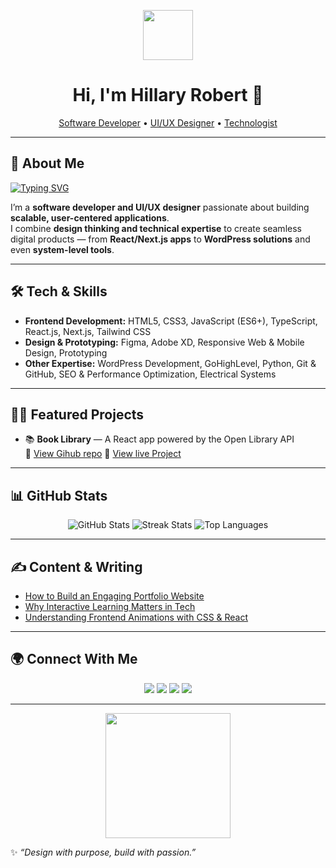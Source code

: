 <p align="center">
  <img src="https://media.giphy.com/media/WUlplcMpOCEmTGBtBW/giphy.gif" width="80">
</p>

<h1 align="center">Hi, I'm Hillary Robert 👋</h1>

<p align="center">
  <a href="https://github.com/Hillary-Robert">Software Developer</a> • 
  <a href="https://www.linkedin.com/in/hillaryrobert30/">UI/UX Designer</a> • 
  <a href="https://hillaryrobert.netlify.app/">Technologist</a>
</p>

---

## 📝 About Me
[![Typing SVG](https://readme-typing-svg.herokuapp.com?font=Titillium+Web&size=22&color=2CB770&lines=Software+Developer;UI%2FUX+Designer;Frontend+Developer;React+%26+Next.js+Enthusiast;WordPress+Developer;GoHighLevel+Specialist;TypeScript+%26+JavaScript;TailwindCSS+Stylist;Electrical+Technician)](https://git.io/typing-svg)


I’m a **software developer and UI/UX designer** passionate about building **scalable, user-centered applications**.  
I combine **design thinking and technical expertise** to create seamless digital products — from **React/Next.js apps** to **WordPress solutions** and even **system-level tools**.  

---

## 🛠️ Tech & Skills  

- **Frontend Development:** HTML5, CSS3, JavaScript (ES6+), TypeScript, React.js, Next.js, Tailwind CSS  
- **Design & Prototyping:** Figma, Adobe XD, Responsive Web & Mobile Design, Prototyping  
- **Other Expertise:** WordPress Development, GoHighLevel, Python, Git & GitHub, SEO & Performance Optimization, Electrical Systems  

---

## 👨‍💻 Featured Projects  

- 📚 **Book Library** — A React app powered by the Open Library API  
  🔗 [View Gihub repo](https://github.com/Hillary-Robert/book-app)
   🔗 [View live Project](https://book-library-search.netlify.app/)



---

## 📊 GitHub Stats
<p align="center">
  <img src="https://github-readme-stats.vercel.app/api?username=Hillary-Robert&show_icons=true&theme=radical" alt="GitHub Stats" />
  <img src="https://github-readme-streak-stats.herokuapp.com/?user=Hillary-Robert&theme=radical" alt="Streak Stats" />
  <img src="https://github-readme-stats.vercel.app/api/top-langs/?username=Hillary-Robert&layout=compact&theme=radical" alt="Top Languages" />
</p>

---

## ✍️ Content & Writing  
- [How to Build an Engaging Portfolio Website](#)  
- [Why Interactive Learning Matters in Tech](#)  
- [Understanding Frontend Animations with CSS & React](#)  

---

## 🌍 Connect With Me  
<p align="center">
  <a href="https://hillaryrobert.netlify.app/"><img src="https://img.shields.io/badge/Portfolio-%232CB770?style=for-the-badge&logo=vercel&logoColor=white" /></a>
  <a href="https://www.linkedin.com/in/hillaryrobert30/"><img src="https://img.shields.io/badge/LinkedIn-blue?style=for-the-badge&logo=linkedin" /></a>
  <a href="https://x.com/hillaryrobert01?s=21"><img src="https://img.shields.io/badge/Twitter-black?style=for-the-badge&logo=twitter" /></a>
  <a href="mailto:roberthillary30@gmail.com"><img src="https://img.shields.io/badge/Email-D14836?style=for-the-badge&logo=gmail&logoColor=white" /></a>
</p>

---

<p align="center">
  <img src="https://media.giphy.com/media/26n7b7PjSOZJwVCmY/giphy.gif" width="200">
</p>

✨ _“Design with purpose, build with passion.”_
